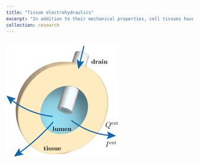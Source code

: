 ```yaml
---
title: "Tissue electrohydraulics"
excerpt: "In addition to their mechanical properties, cell tissues have the ability to actively transport ions and fluids."
collection: research
---
```


 <br/><img src='/images/spheroid_with_drain.png'>
